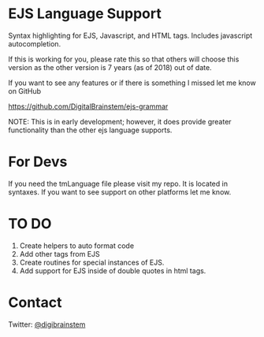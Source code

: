 # EJS Language Support

Syntax highlighting for EJS, Javascript, and HTML tags. Includes javascript autocompletion.

If this is working for you, please rate this so that others will choose this version as the other version is 7 years (as of 2018) out of date.

If you want to see any features or if there is something I missed let me know on GitHub

https://github.com/DigitalBrainstem/ejs-grammar

NOTE: This is in early development; however, it does provide greater functionality than the other ejs language supports.

# For Devs #

If you need the tmLanguage file please visit my repo. It is located in syntaxes.
If you want to see support on other platforms let me know.

# TO DO # 
1. Create helpers to auto format code
2. Add other tags from EJS
3. Create routines for special instances of EJS.
4. Add support for EJS inside of double quotes in html tags.

# Contact #

Twitter: [@digibrainstem](https://twitter.com/digibrainstem)
